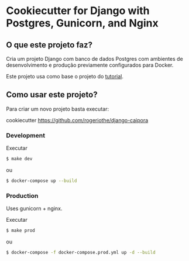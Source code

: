 # Cookiecutter for Django with Postgres, Gunicorn, and Nginx

## O que este projeto faz?

Cria um projeto Django com banco de dados Postgres com ambientes de desenvolvimento e produção previamente configurados para Docker.

Este projeto usa como base o projeto do [tutorial](https://testdriven.io/dockerizing-django-with-postgres-gunicorn-and-nginx).

## Como usar este projeto?

Para criar um novo projeto basta executar:

cookiecutter https://github.com/rogeriothe/django-caipora

### Development

Executar

```sh
$ make dev
```
ou

```sh
$ docker-compose up --build
```

### Production

Uses gunicorn + nginx.

Executar

```sh
$ make prod
```
ou

```sh
$ docker-compose -f docker-compose.prod.yml up -d --build
```
